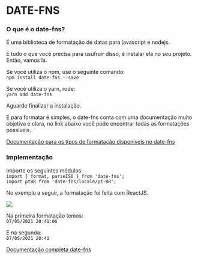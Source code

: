 # DATE-FNS #

### O que é o date-fns?
É uma biblioteca de formatação de datas para javascript e nodejs. 

E tudo o que você precisa para usufruir disso, é instalar ela no seu projeto. Então, vamos lá.

Se você utiliza o npm, use o seguinte comando: </br> 
```npm install date-fns --save```

Se você utiliza o yarn, rode: </br>
```yarn add date-fns```

Aguarde finalizar a instalação. 

<p>E para formatar é simples, o date-fns conta com uma documentação muito objetiva e clara, no link abaixo você pode encontrar todas as formatações possíveis. </p>

<a href="https://date-fns.org/v2.21.1/docs/format">Documentação para os tipos de formatação disponíveis no date-fns</a>

### Implementação

Importe os seguintes módulos: </br>
```import { format, parseISO } from 'date-fns';```</br>
```import ptBR from 'date-fns/locale/pt-BR';```

No exemplo a seguir, a formatação foi feita com ReactJS. </br>

<img src="exemplo.png"/>

</br>

Na primeira formatação temos: </br>
```07/05/2021 20:41:06``` 

E na segunda: </br>
```07/05/2021 20:41```

<a href="https://date-fns.org/">Documentação completa date-fns</a>



